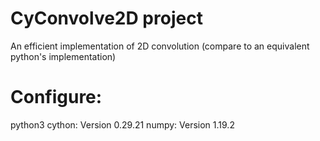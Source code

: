 # CyConvolve2D project
An efficient implementation of 2D convolution (compare to an equivalent python's implementation)
# Configure:
python3
cython: Version 0.29.21
numpy: Version 1.19.2
